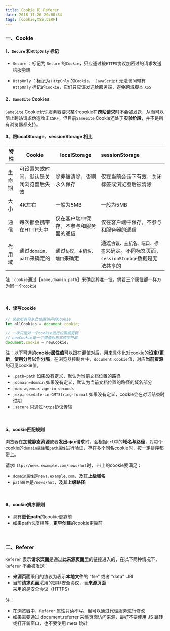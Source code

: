 ```yaml
---
title: Cookie 和 Referer
date: 2018-11-26 20:00:34
tags: [Cookie,XSS,CSRF]
---
```


### 一、Cookie

#### 1、`Secure` 和`HttpOnly` 标记

-  `Secure` ：标记为 `Secure` 的`Cookie`，只应通过被`HTTPS`协议加密过的请求发送给服务端

- `HttpOnly` ：标记为 `HttpOnly` 的`Cookie`，` JavaScript` 无法访问带有 `HttpOnly` 标记的`Cookie`，它们只应该发送给服务端，避免跨域脚本 `XSS` 



#### 2、`SameSite` Cookies

`SameSite` Cookie允许服务器要求某个cookie在**跨站请求**时不会被发送，从而可以阻止跨站请求伪造攻击`CSRF`。但目前`SameSite` Cookie还处于**实验阶段**，并不是所有浏览器都支持。 

<!--more-->



#### 3、跟localStorage、sessionStorage 相比

| 特性   | Cookie                                 | localStorage                           | sessionStorage                                               |
| ------ | -------------------------------------- | -------------------------------------- | :----------------------------------------------------------- |
| 生命期 | 可设置失效时间，默认是关闭浏览器后失效 | 除非被清除，否则永久保存               | 仅在当前会话下有效，关闭标签或浏览器后被清除                 |
| 大小   | 4K左右                                 | 一般为5MB                              | 一般为5MB                                                    |
| 通信   | 每次都会携带在HTTP头中                 | 仅在客户端中保存，不参与和服务器的通信 | 仅在客户端中保存，不参与和服务器的通信                       |
| 作用域 | 通过`domain、path`来确定的             | 通过`协议、主机名、端口`来确定         | 通过`协议、主机名、端口、标签`来确定。不同标签页面，`sessionStorage`数据是无法共享的 |

注：`cookie`通过【`name,doamin,path`】来确定其唯一性，倘若三个属性都一样方为同一个`cookie`

<br/>



#### 4、读写cookie

```js
// 读取所有可从此位置访问的Cookie
let allCookies = document.cookie;

// 一次只能对一个cookie进行设置或更新
// newCookie是一个键值对形式的字符串
document.cookie = newCookie;
```

注：以下可选的**cookie属性值**可以跟在键值对后，用来具体化对cookie的**设定/更新**，**使用分号以作分隔**。在浏览器控制台中，`document.cookie`值，对应**当前资源**的可见cookie值。

- `;path=path` 如果没有定义，默认为当前文档位置的路径
- `;domain=domain` 如果没有定义，默认为当前文档位置的路径的域名部分
- `;max-age=max-age-in-seconds`
- `;expires=date-in-GMTString-format` 如果没有定义，cookie会在对话结束时过期
- `;secure` 只通过`https`协议传输

<br/>



#### 5、cookie匹配规则

浏览器在**加载静态资源**或者**发出ajax请求**时，会根据`url`中的**域名与路径**，对每个cookie的`domain属性`和`path属性`进行验证，存在多个同名cookie时，按一定排序都带上。

请求`http://news.example.com/news/hot`时， 带上的cookie要满足：

- `domain属性`是`news.example.com`，及其**上级域名**
- `path属性`是`/news/hot`，及其**上级路径**

<br/>



#### 6、cookie排序原则

- 具有**更长path**的cookie更靠前
- 如果path长度相等，**更早创建**的cookie更靠前

<br/>



### 二、Referer

`Referer` 表示**请求页面**是通过**此来源页面**里的链接进入的，在以下两种情况下，`Referer` 不会被发送：

- **来源页面**采用的协议为表示**本地文件**的 "file" 或者 "data" URI
- 当前**请求页面**采用的是非安全协议，而**来源页面**采用的是安全协议（HTTPS）

注：

- 在浏览器中，`Referer` 属性只读不写。但可以通过代理服务进行修改
- 如果需要通过 document.referrer 采集页面访问来源，最好不要使用 JS 跳转或打开新窗口，也不要使用 meta 跳转

<br/>